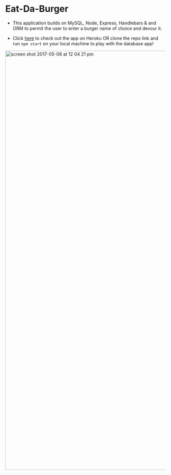 # Eat-Da-Burger

* This application builds on MySQL, Node, Express, Handlebars & and ORM to permit the user to enter a burger name of choice and devour it.

* Click [here](https://dry-ridge-37880.herokuapp.com/) to check out the app on Heroku OR clone the repo link and run `npm start` on your local machine to play with the database app!

<img width="1319" alt="screen shot 2017-05-06 at 12 04 21 pm" src="https://cloud.githubusercontent.com/assets/14017607/25773946/c828f310-3254-11e7-877c-845071e67ea1.png">

